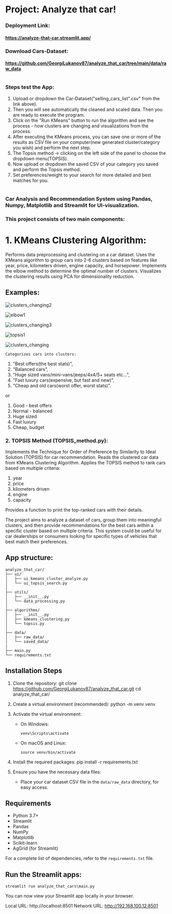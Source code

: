 # Project: Analyze that car!

### Deployment Link:
#### https://analyze-that-car.streamlit.app/

### Download Cars-Dataset:
#### https://github.com/GeorgiLukanov87/analyze_that_car/tree/main/data/raw_data
#

### Steps test the App:

1. Upload or dropdown the Car-Dataset("selling_cars_list".csv" from the link above).
2. Then you will see automatically the cleaned and scaled data. Then you are ready to execute the program.
3. Click on the "Run KMeans" button to run the algorithm and see the process - how clusters are changing and visualizations from the process.
4. After executing the KMeans process, you can save one or more of the results as CSV file on your computer(new generated cluster/category you wish) and perform the next step.
5. The Topsis method -> clicking on the left side of the panel to choose the dropdown menu(TOPSIS).
6. Now upload or dropdown the saved CSV of your category you saved and perform the Topsis method.
7. Set preferences/weight to your search for more detailed and best matches for you.
#


### Car Analysis and Recommendation System using Pandas, Numpy, Matplotlib and Streamlit for UI-visualization.
### This project consists of two main components:

# 1. KMeans Clustering Algorithm:

Performs data preprocessing and clustering on a car dataset.
Uses the KMeans algorithm to group cars into 2-6 clusters based on
features like year, price, kilometers driven, engine capacity, and horsepower.
Implements the elbow method to determine the optimal number of clusters.
Visualizes the clustering results using PCA for dimensionality reduction.

## Examples:

![clusters_changing2](https://github.com/user-attachments/assets/1dd2e0f8-d451-4a6b-8a20-1a6f9b647579)

![elbow1](https://github.com/user-attachments/assets/28990845-e789-4ff3-8e2e-7567e9c94bb0)

![clusters_changing3](https://github.com/user-attachments/assets/2e12fd85-c408-48d0-83aa-db85f863fd9c)

![topsis1](https://github.com/user-attachments/assets/2337f7c6-82d7-4f3c-b015-e3b66580fae5)

![clusters_changing](https://github.com/user-attachments/assets/286e45a7-c795-4ec6-b996-86e27afecdc5)





    Categorizes cars into clusters:

1. "Best offers(the best stats)",
2. "Balanced cars",
3. "Huge sized vans/mini-vans/jeeps/4x4/5+ seats etc...",
4. "Fast luxury cars(expensive, but fast and new)",
5. "Cheap and old cars(worst offer, worst stats)".

or

1. Good - best offers
2. Normal - balanced
3. Huge sized
4. Fast luxury
5. Cheap, budget

### 2. TOPSIS Method (TOPSIS_method.py):

Implements the Technique for Order of Preference by Similarity to Ideal Solution (TOPSIS) for car recommendation.
Reads the clustered car data from KMeans Clustering Algorithm.
Applies the TOPSIS method to rank cars based on multiple criteria:

1. year
2. price
3. kilometers driven
4. engine
5. capacity

Provides a function to print the top-ranked cars with their details.

The project aims to analyze a dataset of cars, group them into meaningful clusters,
and then provide recommendations for
the best cars within a specific cluster based on multiple criteria.
This system could be useful for car dealerships or consumers
looking for specific types of vehicles that best match their preferences.

## App structure:

    analyze_that_car/
    ├── ui/
    │   ├── ui_kmeans_cluster_analyze.py
    │   └── ui_topsis_search.py
    │
    ├── utils/
    │   ├── __init__.py
    │   └── data_processing.py
    │
    ├── algorithms/
    │   ├── __init__.py
    │   ├── kmeans_clustering.py
    │   └── topsis.py
    │
    ├── data/
    │   ├── raw_data/
    │   └── saved_data/
    |
    ├── main.py
    └── requirements.txt

## Installation Steps

1. Clone the repository:
   git clone https://github.com/GeorgiLukanov87/analyze_that_car.git
   cd analyze_that_car/

2. Create a virtual environment (recommended):
   python -m venv venv

3. Activate the virtual environment:
    - On Windows:
      ```
      venv\Scripts\activate
      ```
    - On macOS and Linux:
      ```
      source venv/bin/activate
      ```

4. Install the required packages:
   pip install -r requirements.txt

5. Ensure you have the necessary data files:
    - Place your car dataset CSV file in the `data/raw_data` directory, for easy access.

## Requirements

- Python 3.7+
- Streamlit
- Pandas
- NumPy
- Matplotlib
- Scikit-learn
- AgGrid (for Streamlit)

For a complete list of dependencies, refer to the `requirements.txt` file.

## Run the Streamlit apps:

    streamlit run analyze_that_cars\main.py

You can now view your Streamlit app locally in your browser.

Local URL: http://localhost:8501
Network URL: http://192.168.100.12:8501

